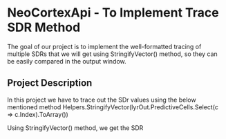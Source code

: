 # NeoCortexApi - To Implement Trace SDR Method

The goal of our project is to implement the well-formatted tracing of multiple SDRs that we will get using StringifyVector() method, so they can be easily compared in the output window.

## Project Description 
In this project we have to trace out the SDr values using the below mentioned method
Helpers.StringifyVector(lyrOut.PredictiveCells.Select(c => c.Index).ToArray())

Using StringifyVector() method, we get the SDR
